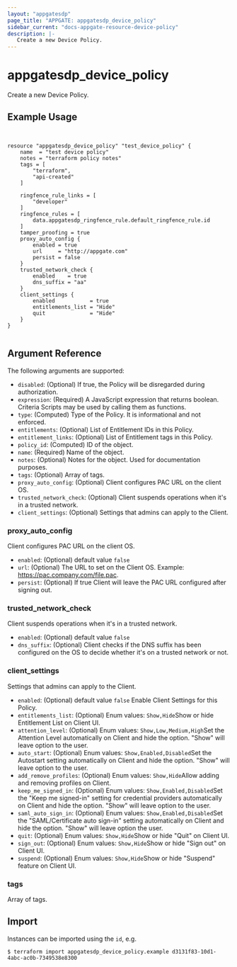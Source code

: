 ```yaml
---
layout: "appgatesdp"
page_title: "APPGATE: appgatesdp_device_policy"
sidebar_current: "docs-appgate-resource-device-policy"
description: |-
   Create a new Device Policy.
---
```


# appgatesdp_device_policy

Create a new Device Policy.



## Example Usage

```hcl


resource "appgatesdp_device_policy" "test_device_policy" {
    name  = "test device policy"
    notes = "terraform policy notes"
    tags = [
        "terraform",
        "api-created"
    ]

    ringfence_rule_links = [
        "developer"
    ]
	ringfence_rules = [
		data.appgatesdp_ringfence_rule.default_ringfence_rule.id
	]
    tamper_proofing = true
    proxy_auto_config {
        enabled = true
        url     = "http://appgate.com"
        persist = false
    }
    trusted_network_check {
        enabled    = true
        dns_suffix = "aa"
    }
	client_settings {
		enabled           = true
		entitlements_list = "Hide"
		quit              = "Hide"
	}
}


```


## Argument Reference

The following arguments are supported:


* `disabled`: (Optional) If true, the Policy will be disregarded during authorization.
* `expression`: (Required) A JavaScript expression that returns boolean. Criteria Scripts may be used by calling them as functions.
* `type`: (Computed) Type of the Policy. It is informational and not enforced.
* `entitlements`: (Optional) List of Entitlement IDs in this Policy.
* `entitlement_links`: (Optional) List of Entitlement tags in this Policy.
* `policy_id`: (Computed) ID of the object.
* `name`: (Required) Name of the object.
* `notes`: (Optional) Notes for the object. Used for documentation purposes.
* `tags`: (Optional) Array of tags.
* `proxy_auto_config`: (Optional) Client configures PAC URL on the client OS.
* `trusted_network_check`: (Optional) Client suspends operations when it's in a trusted network.
* `client_settings`: (Optional) Settings that admins can apply to the Client.


### proxy_auto_config
Client configures PAC URL on the client OS.

* `enabled`:  (Optional)  default value `false`
* `url`:  (Optional) The URL to set on the Client OS. Example: https://pac.company.com/file.pac.
* `persist`:  (Optional) If true Client will leave the PAC URL configured after signing out.
### trusted_network_check
Client suspends operations when it's in a trusted network.

* `enabled`:  (Optional)  default value `false`
* `dns_suffix`:  (Optional) Client checks if the DNS suffix has been configured on the OS to decide whether it's on a trusted network or not.


### client_settings
Settings that admins can apply to the Client.

* `enabled`:  (Optional)  default value `false` Enable Client Settings for this Policy.
* `entitlements_list`:  (Optional)  Enum values: `Show,Hide`Show or hide Entitlement List on Client UI.
* `attention_level`:  (Optional)  Enum values: `Show,Low,Medium,High`Set the Attention Level automatically on Client and hide the option. "Show" will leave option to the user.
* `auto_start`:  (Optional)  Enum values: `Show,Enabled,Disabled`Set the Autostart setting automatically on Client and hide the option. "Show" will leave option to the user.
* `add_remove_profiles`:  (Optional)  Enum values: `Show,Hide`Allow adding and removing profiles on Client.
* `keep_me_signed_in`:  (Optional)  Enum values: `Show,Enabled,Disabled`Set the "Keep me signed-in" setting for credential providers automatically on Client and hide the option. "Show" will leave option to the user.
* `saml_auto_sign_in`:  (Optional)  Enum values: `Show,Enabled,Disabled`Set the "SAML/Certificate auto sign-in" setting automatically on Client and hide the option. "Show" will leave option the user.
* `quit`:  (Optional)  Enum values: `Show,Hide`Show or hide "Quit" on Client UI.
* `sign_out`:  (Optional)  Enum values: `Show,Hide`Show or hide "Sign out" on Client UI.
* `suspend`:  (Optional)  Enum values: `Show,Hide`Show or hide "Suspend" feature on Client UI.



### tags
Array of tags.




## Import

Instances can be imported using the `id`, e.g.

```
$ terraform import appgatesdp_device_policy.example d3131f83-10d1-4abc-ac0b-7349538e8300
```
